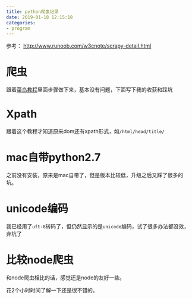 ```yaml
---
title: python爬虫记录
date: 2019-01-18 12:15:18
categories: 
- program
---
```


参考：
http://www.runoob.com/w3cnote/scrapy-detail.html

# 爬虫

跟着[菜鸟教程](http://www.runoob.com/w3cnote/scrapy-detail.html)里面步骤做下来，基本没有问题，下面写下我的收获和踩坑

# Xpath

跟着这个教程才知道原来dom还有xpath形式，如`/html/head/title/`

# mac自带python2.7

之前没有安装，原来是mac自带了，但是版本比较低，升级之后又踩了很多的坑。

# unicode编码

我已经用了`uft-8`转码了，但仍然显示的是`unicode`编码，试了很多办法都没效，弃坑了

# 比较node爬虫

和node爬虫相比的话，感觉还是node的友好一些。

花2个小时时间了解一下还是很不错的。